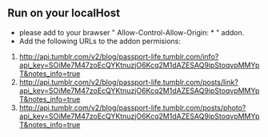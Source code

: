 
## Run on your localHost
- please add to your brawser " Allow-Control-Allow-Origin: * " addon.
- Add the following URLs to the addon permisions:
1.  http://api.tumblr.com/v2/blog/passport-life.tumblr.com/info?api_key=SOiMe7M47zoEcQYKtnuzjO6Kcq2M1dAZESAQ9ipStoqvpMMYpT&notes_info=true
2.  http://api.tumblr.com/v2/blog/passport-life.tumblr.com/posts/link?api_key=SOiMe7M47zoEcQYKtnuzjO6Kcq2M1dAZESAQ9ipStoqvpMMYpT&notes_info=true
3.  http://api.tumblr.com/v2/blog/passport-life.tumblr.com/posts/photo?api_key=SOiMe7M47zoEcQYKtnuzjO6Kcq2M1dAZESAQ9ipStoqvpMMYpT&notes_info=true
  
